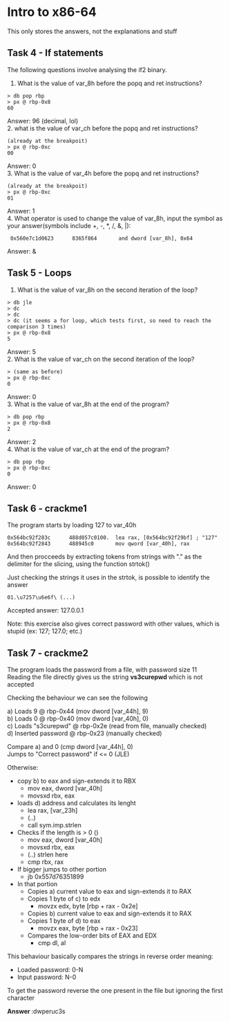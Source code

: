 # Intro to x86-64

This only stores the answers, not the explanations and stuff

## Task 4 - If statements

The following questions involve analysing the if2 binary. <br>

1. What is the value of var_8h before the popq and ret instructions?
```
> db pop rbp
> px @ rbp-0x8
60 
```
Answer: 96 (decimal, lol)<br>
2. what is the value of var_ch before the popq and ret instructions?
```
(already at the breakpoit)
> px @ rbp-0xc
00
```
Answer: 0 <br>
3. What is the value of var_4h before the popq and ret instructions?
```
(already at the breakpoit)
> px @ rbp-0xc
01
```
Answer: 1<br>
4. What operator is used to change the value of var_8h, input the symbol as your answer(symbols include +, -, *, /, &, |):
```
 0x560e7c1d0623      8365f864       and dword [var_8h], 0x64
```
Answer: &

## Task 5 - Loops

1. What is the value of var_8h on the second iteration of the loop?
```
> db jle
> dc 
> dc 
> dc (it seems a for loop, which tests first, so need to reach the comparison 3 times)
> px @ rbp-0x8
5
```
Answer: 5 <br>
2. What is the value of var_ch on the second iteration of the loop?
```
> (same as before)
> px @ rbp-0xc
0
```
Answer: 0 <br>
3. What is the value of var_8h at the end of the program?
```
> db pop rbp
> px @ rbp-0x8
2
```
Answer: 2 <br>
4. What is the value of var_ch at the end of the program?
```
> db pop rbp
> px @ rbp-0xc
0
```
Answer: 0<br>

## Task 6 - crackme1
The program starts by loading 127 to var_40h
```
0x564bc92f283c      488d057c0100.  lea rax, [0x564bc92f29bf] ; "127"
0x564bc92f2843      488945c0       mov qword [var_40h], rax
```
And then procceeds by extracting tokens from strings with "." as the delimiter for the slicing, using the function strtok() <br>

Just checking the strings it uses in the strtok, is possible to identify the answer
```
01.\u7257\u6e6f\ (...)
```

Accepted answer: 127.0.0.1 <br>

Note: this exercise also gives correct password with other values, which is stupid (ex: 127; 127.0; etc.)

## Task 7 - crackme2
The program loads the password from a file, with password size 11 <br>
Reading the file directly gives us the string <b> vs3curepwd </b> which is not accepted <br>

Checking the behaviour we can see the following <br>

a) Loads 9 @ rbp-0x44 (mov dword [var_44h], 9) <br>
b) Loads 0 @ rbp-0x40 (mov dword [var_40h], 0) <br>
c) Loads "s3curepwd" @ rbp-0x2e (read from file, manually checked) <br>
d) Inserted password @ rbp-0x23 (manually checked) <br>

Compare a) and 0 (cmp dword [var_44h], 0) <br>
Jumps to "Correct password" if <= 0 (JLE) <br>

Otherwise:
- copy b) to eax and sign-extends it to RBX 
  - mov eax, dword [var_40h]
  - movsxd rbx, eax
- loads d) address and calculates its lenght 
  - lea rax, [var_23h]
  - (..) 
  - call sym.imp.strlen
- Checks if the length is > 0 () 
  - mov eax, dword [var_40h]
  - movsxd rbx, eax
  - (..) strlen here
  - cmp rbx, rax
- If bigger jumps to other portion
  - jb 0x557d76351899
- In that portion
  - Copies a) current value to eax and sign-extends it to RAX
  - Copies 1 byte of c) to edx 
    - movzx edx, byte [rbp + rax - 0x2e]
  - Copies b) current value to eax and sign-extends it to RAX
  - Copies 1 byte of d) to eax 
    - movzx eax, byte [rbp + rax - 0x23]
  - Compares the low-order bits of EAX and EDX
    - cmp dl, al

This behaviour basically compares the strings in reverse order meaning:
- Loaded password: 0-N
- Input password: N-0

To get the password reverse the one present in the file but ignoring the first character <br>

<b> Answer </b>:dwperuc3s




